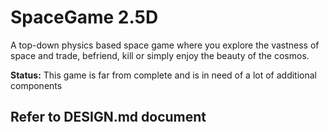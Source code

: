 # SpaceGame 2.5D
A top-down physics based space game where you explore the vastness of space and trade, befriend, kill or simply enjoy the beauty of the cosmos.


**Status:**
This game is far from complete and is in need of a lot of additional components

## Refer to DESIGN.md document